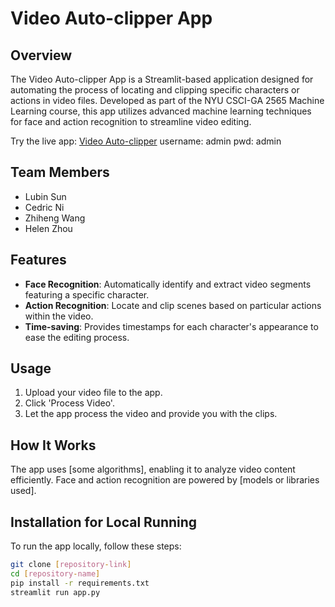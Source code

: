 # Video Auto-clipper App

## Overview
The Video Auto-clipper App is a Streamlit-based application designed for automating the process of locating and clipping specific characters or actions in video files. Developed as part of the NYU CSCI-GA 2565 Machine Learning course, this app utilizes advanced machine learning techniques for face and action recognition to streamline video editing.

Try the live app: [Video Auto-clipper](https://vedioautoclipper-n6jcncachknycsullwmsot.streamlit.app/)
username: admin
pwd: admin

## Team Members
- Lubin Sun
- Cedric Ni
- Zhiheng Wang
- Helen Zhou

## Features
- **Face Recognition**: Automatically identify and extract video segments featuring a specific character.
- **Action Recognition**: Locate and clip scenes based on particular actions within the video.
- **Time-saving**: Provides timestamps for each character's appearance to ease the editing process.

## Usage
1. Upload your video file to the app.
2. Click 'Process Video'.
3. Let the app process the video and provide you with the clips.

## How It Works
The app uses [some algorithms], enabling it to analyze video content efficiently. Face and action recognition are powered by [models or libraries used].

## Installation for Local Running
To run the app locally, follow these steps:

```bash
git clone [repository-link]
cd [repository-name]
pip install -r requirements.txt
streamlit run app.py
